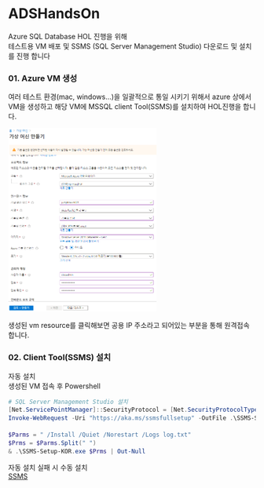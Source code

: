 # ADSHandsOn
Azure SQL Database HOL 진행을 위해  
테스트용 VM 배포 및 SSMS (SQL Server Management Studio) 다운로드 및 설치를 진행 합니다

### 01. Azure VM 생성
여러 테스트 환경(mac, windows...)을 일괄적으로 통일 시키기 위해서 azure 상에서 VM을 생성하고 해당 VM에 MSSQL client Tool(SSMS)를 설치하여 HOL진행을 합니다.

<img src = "../images/mssql_image01.PNG" width="60%">

생성된 vm resource를 클릭해보면 공용 IP 주소라고 되어있는 부분을 통해 원격접속 합니다.

### 02. Client Tool(SSMS) 설치
자동 설치  
생성된 VM 접속 후 Powershell 

```powershell
# SQL Server Management Studio 설치
[Net.ServicePointManager]::SecurityProtocol = [Net.SecurityProtocolType]::Tls12
Invoke-WebRequest -Uri "https://aka.ms/ssmsfullsetup" -OutFile .\SSMS-Setup-KOR.exe; 

$Parms = " /Install /Quiet /Norestart /Logs log.txt"
$Prms = $Parms.Split(" ")
& .\SSMS-Setup-KOR.exe $Prms | Out-Null
```

자동 설치 실패 시 수동 설치  
[SSMS](https://docs.microsoft.com/ko-kr/sql/ssms/download-sql-server-management-studio-ssms?view=sql-server-ver15)  

